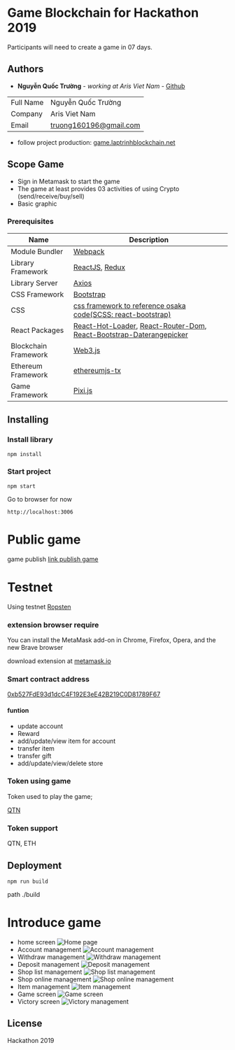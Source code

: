 # Game Blockchain for Hackathon 2019

Participants will need to create a game in 07 days.

## Authors

* **Nguyễn Quốc Trường** - *working at Aris Viet Nam* - [Github](https://github.com/truong160196)

| | |
| ------ | ------ |
| Full Name| Nguyễn Quốc Trường|
| Company| Aris Viet Nam|
| Email| truong160196@gmail.com |

- follow project production: [game.laptrinhblockchain.net](http://game.laptrinhblockchain.net)

## Scope Game
- Sign in Metamask to start the game
- The game at least provides 03 activities of using Crypto (send/receive/buy/sell)
- Basic graphic

### Prerequisites
| Name | Description |
| ------ | ------ |
| Module Bundler | [Webpack](https://webpack.js.org/) |
| Library Framework | [ReactJS](https://reactjs.org/), [Redux](https://redux.js.org/) |
| Library Server | [Axios](https://github.com/axios/axios) |
| CSS Framework | [Bootstrap](https://getbootstrap.com/docs/3.4/) |
| CSS | [css framework to reference osaka code(SCSS: react-bootstrap)](https://react-bootstrap.github.io/getting-started/introduction/) |
| React Packages | [React-Hot-Loader](https://github.com/gaearon/react-hot-loader/), [React-Router-Dom](https://github.com/ReactTraining/react-router), [React-Bootstrap-Daterangepicker](https://github.com/skratchdot/react-bootstrap-daterangepicker/) |
| Blockchain Framework | [Web3.js](https://web3js.readthedocs.io/en/v1.2.4/getting-started.html#adding-web3)|
| Ethereum Framework| [ethereumjs-tx](https://github.com/ethereumjs/ethereumjs-tx)|
| Game Framework | [Pixi.js](https://github.com/pixijs/pixi.js)|

## Installing

### Install library

```
npm install
```

### Start project

```
npm start
```
Go to browser for now
```
http://localhost:3006
```
# Public game
game publish 
[link publish game](http://game.laptrinhblockchain.net/)

# Testnet

Using testnet [Ropsten](https://ropsten.etherscan.io/)

### extension browser require
You can install the MetaMask add-on in Chrome, Firefox, Opera, and the new Brave browser

download extension at [metamask.io](https://metamask.io/)
### Smart contract address

[0xb527FdE93d1dcC4F192E3eE42B219C0D81789F67](https://ropsten.etherscan.io/address/0xb527fde93d1dcc4f192e3ee42b219c0d81789f67)

#### funtion

- update account
- Reward
- add/update/view item for account
- transfer item
- transfer gift
- add/update/view/delete store
### Token using game
Token used to play the game;

[QTN](https://ropsten.etherscan.io/token/0xb527fde93d1dcc4f192e3ee42b219c0d81789f67)

### Token support
QTN, ETH

## Deployment

```
npm run build
```
path ./build
# Introduce game
- home screen
![Home page](./public/assets/screen/home_screen.jpg)
- Account management
![Account management](./public/assets/screen/account_screen.jpg)
- Withdraw management
![Withdraw management](./public/assets/screen/withdraw_screen.jpg)
- Deposit management
![Deposit management](./public/assets/screen/deposit_screen.jpg)
- Shop list management
![Shop list management](./public/assets/screen/shop_screen.jpg)
- Shop online management
![Shop online management](./public/assets/screen/shoponline_screen.jpg)
- Item management
![Item management](./public/assets/screen/my_store_screen.jpg)
- Game screen
![Game screen](./public/assets/screen/game_screen.jpg)
- Victory screen
![Victory management](./public/assets/screen/victory_screen.jpg)
## License
Hackathon 2019
